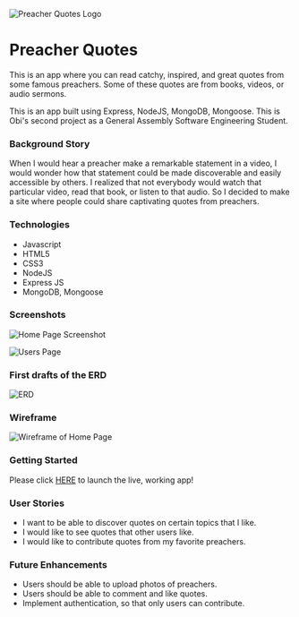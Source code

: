 ![Preacher Quotes Logo](https://i.imgur.com/hUQpdyn.jpg)

# Preacher Quotes
This is an app where you can read catchy, inspired, and great quotes from some famous preachers. Some of these quotes are from books, videos, or audio sermons.

This is an app built using Express, NodeJS, MongoDB, Mongoose. This is Obi's second project as a General Assembly Software Engineering Student.

### Background Story
When I would hear a preacher make a remarkable statement in a video, I would wonder how that statement could be made discoverable and easily accessible by others. I realized that not everybody would watch that particular video, read that book, or listen to that audio. So I decided to make a site where people could share captivating quotes from preachers.

### Technologies
* Javascript
* HTML5
* CSS3
* NodeJS
* Express JS
* MongoDB, Mongoose

### Screenshots
![Home Page Screenshot](https://i.imgur.com/8BClO7g.png)

![Users Page](https://i.imgur.com/8BClO7g.png)


### First drafts of the ERD
![ERD](https://i.imgur.com/VqxhIhr.jpg)

### Wireframe
![Wireframe of Home Page](https://i.imgur.com/HhXpnhO.png)

### Getting Started
Please click [HERE](https://preacherquotes.herokuapp.com/) to launch the live, working app!

### User Stories
- I want to be able to discover quotes on certain topics that I like.
- I would like to see quotes that other users like.
- I would like to contribute quotes from my favorite preachers.


### Future Enhancements
- Users should be able to upload photos of preachers.
- Users should be able to comment and like quotes.
- Implement authentication, so that only users can contribute.